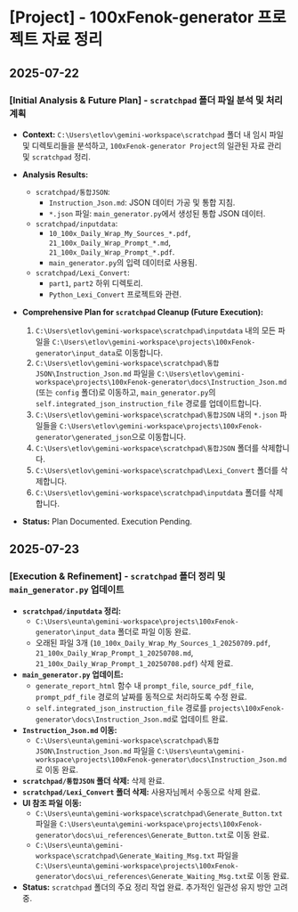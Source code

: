 # [Project] - 100xFenok-generator 프로젝트 자료 정리

## 2025-07-22

### [Initial Analysis & Future Plan] - `scratchpad` 폴더 파일 분석 및 처리 계획

- **Context:** `C:\Users\etlov\gemini-workspace\scratchpad` 폴더 내 임시 파일 및 디렉토리들을 분석하고, `100xFenok-generator Project`의 일관된 자료 관리 및 `scratchpad` 정리.

- **Analysis Results:**
    - `scratchpad/통합JSON`:
        - `Instruction_Json.md`: JSON 데이터 가공 및 통합 지침.
        - `*.json` 파일: `main_generator.py`에서 생성된 통합 JSON 데이터.
    - `scratchpad/inputdata`:
        - `10_100x_Daily_Wrap_My_Sources_*.pdf`, `21_100x_Daily_Wrap_Prompt_*.md`, `21_100x_Daily_Wrap_Prompt_*.pdf`.
        - `main_generator.py`의 입력 데이터로 사용됨.
    - `scratchpad/Lexi_Convert`:
        - `part1`, `part2` 하위 디렉토리.
        - `Python_Lexi_Convert` 프로젝트와 관련.

- **Comprehensive Plan for `scratchpad` Cleanup (Future Execution):**
    1.  `C:\Users\etlov\gemini-workspace\scratchpad\inputdata` 내의 모든 파일을 `C:\Users\etlov\gemini-workspace\projects\100xFenok-generator\input_data`로 이동합니다.
    2.  `C:\Users\etlov\gemini-workspace\scratchpad\통합JSON\Instruction_Json.md` 파일을 `C:\Users\etlov\gemini-workspace\projects\100xFenok-generator\docs\Instruction_Json.md` (또는 `config` 폴더)로 이동하고, `main_generator.py`의 `self.integrated_json_instruction_file` 경로를 업데이트합니다.
    3.  `C:\Users\etlov\gemini-workspace\scratchpad\통합JSON` 내의 `*.json` 파일들을 `C:\Users\etlov\gemini-workspace\projects\100xFenok-generator\generated_json`으로 이동합니다.
    4.  `C:\Users\etlov\gemini-workspace\scratchpad\통합JSON` 폴더를 삭제합니다.
    5.  `C:\Users\etlov\gemini-workspace\scratchpad\Lexi_Convert` 폴더를 삭제합니다.
    6.  `C:\Users\etlov\gemini-workspace\scratchpad\inputdata` 폴더를 삭제합니다.

- **Status:** Plan Documented. Execution Pending.

## 2025-07-23

### [Execution & Refinement] - `scratchpad` 폴더 정리 및 `main_generator.py` 업데이트

- **`scratchpad/inputdata` 정리:**
    - `C:\Users\eunta\gemini-workspace\projects\100xFenok-generator\input_data` 폴더로 파일 이동 완료.
    - 오래된 파일 3개 (`10_100x_Daily_Wrap_My_Sources_1_20250709.pdf`, `21_100x_Daily_Wrap_Prompt_1_20250708.md`, `21_100x_Daily_Wrap_Prompt_1_20250708.pdf`) 삭제 완료.
- **`main_generator.py` 업데이트:**
    - `generate_report_html` 함수 내 `prompt_file`, `source_pdf_file`, `prompt_pdf_file` 경로의 날짜를 동적으로 처리하도록 수정 완료.
    - `self.integrated_json_instruction_file` 경로를 `projects\100xFenok-generator\docs\Instruction_Json.md`로 업데이트 완료.
- **`Instruction_Json.md` 이동:**
    - `C:\Users\eunta\gemini-workspace\scratchpad\통합JSON\Instruction_Json.md` 파일을 `C:\Users\eunta\gemini-workspace\projects\100xFenok-generator\docs\Instruction_Json.md`로 이동 완료.
- **`scratchpad/통합JSON` 폴더 삭제:** 삭제 완료.
- **`scratchpad/Lexi_Convert` 폴더 삭제:** 사용자님께서 수동으로 삭제 완료.
- **UI 참조 파일 이동:**
    - `C:\Users\eunta\gemini-workspace\scratchpad\Generate_Button.txt` 파일을 `C:\Users\eunta\gemini-workspace\projects\100xFenok-generator\docs\ui_references\Generate_Button.txt`로 이동 완료.
    - `C:\Users\eunta\gemini-workspace\scratchpad\Generate_Waiting_Msg.txt` 파일을 `C:\Users\eunta\gemini-workspace\projects\100xFenok-generator\docs\ui_references\Generate_Waiting_Msg.txt`로 이동 완료.
- **Status:** `scratchpad` 폴더의 주요 정리 작업 완료. 추가적인 일관성 유지 방안 고려 중.